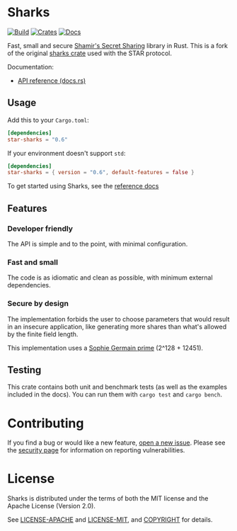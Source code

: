 # Sharks

[![Build](https://github.com/brave/sta-rs/workflows/Test/badge.svg?branch=main)](https://github.com/brave/sta-rs/actions)
[![Crates](https://img.shields.io/crates/v/star-sharks.svg)](https://crates.io/crates/star-sharks)
[![Docs](https://docs.rs/star-sharks/badge.svg)](https://docs.rs/star-sharks)

Fast, small and secure [Shamir's Secret Sharing](https://en.wikipedia.org/wiki/Shamir%27s_Secret_Sharing) library in Rust.
This is a fork of the original [sharks crate](https://crates.io/crates/sharks)
used with the STAR protocol.

Documentation:
-    [API reference (docs.rs)](https://docs.rs/star-sharks)

## Usage

Add this to your `Cargo.toml`:

```toml
[dependencies]
star-sharks = "0.6"
```

If your environment doesn't support `std`:

```toml
[dependencies]
star-sharks = { version = "0.6", default-features = false }
```

To get started using Sharks, see the [reference docs](https://docs.rs/star-sharks)

## Features

### Developer friendly
The API is simple and to the point, with minimal configuration.

### Fast and small
The code is as idiomatic and clean as possible, with minimum external dependencies.

### Secure by design
The implementation forbids the user to choose parameters that would result in an insecure application,
like generating more shares than what's allowed by the finite field length.

This implementation uses a [Sophie Germain prime](https://en.wikipedia.org/wiki/Safe_and_Sophie_Germain_primes) (2^128 + 12451).

## Testing

This crate contains both unit and benchmark tests (as well as the examples included in the docs).
You can run them with `cargo test` and `cargo bench`.

# Contributing

If you find a bug or would like a new feature, [open a new issue](https://github.com/brave/sta-rs/issues/new). Please see the [security page](https://github.com/brave/sta-rs/sharks/SECURITY.md) for information on reporting vulnerabilities.

# License

Sharks is distributed under the terms of both the MIT license and the
Apache License (Version 2.0).

See [LICENSE-APACHE](LICENSE-APACHE) and [LICENSE-MIT](LICENSE-MIT), and
[COPYRIGHT](COPYRIGHT) for details.
